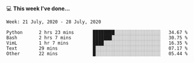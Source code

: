 💻 **This week I've done...**

<!--START_SECTION:waka-->
```text
Week: 21 July, 2020 - 28 July, 2020

Python      2 hrs 23 mins       ████████░░░░░░░░░░░░░░░░░   34.67 % 
Bash        2 hrs 7 mins        ███████░░░░░░░░░░░░░░░░░░   30.75 % 
VimL        1 hr 7 mins         ████░░░░░░░░░░░░░░░░░░░░░   16.35 % 
Text        29 mins             █░░░░░░░░░░░░░░░░░░░░░░░░   07.17 % 
Other       22 mins             █░░░░░░░░░░░░░░░░░░░░░░░░   05.44 %
```
<!--END_SECTION:waka-->
